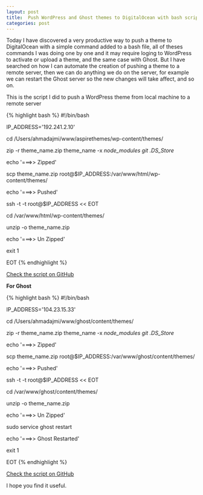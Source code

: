 ```yaml
---
layout: post
title:  Push WordPress and Ghost themes to DigitalOcean with bash script
categories: post
---
```


Today I have discovered a very productive way to push a theme to DigitalOcean with a simple command added to a bash file, all of theses commands I was doing one by one and it may require loging to WordPress to activate or upload a theme, and the same case with Ghost. But I have searched on how I can automate the creation of pushing a theme to a remote server, then we can do anything we do on the server, for example we can restart the Ghost server so the new changes will take affect, and so on.

This is the script I did to push a WordPress theme from local machine to a remote server

{% highlight bash %}
#!/bin/bash

IP_ADDRESS='192.241.2.10'

cd /Users/ahmadajmi/www/aspirethemes/wp-content/themes/

zip -r theme_name.zip theme_name -x *node_modules* *git* *.DS_Store*

echo '===>> Zipped'

scp theme_name.zip root@$IP_ADDRESS:/var/www/html/wp-content/themes/

echo '===>> Pushed'

ssh -t -t root@$IP_ADDRESS << EOT

cd /var/www/html/wp-content/themes/

unzip -o theme_name.zip

echo '===>> Un Zipped'

exit 1

EOT
{% endhighlight %}

[Check the script on GitHub](https://gist.github.com/ahmadajmi/2a15e1ed8ea5e984d437)

**For Ghost**

{% highlight bash %}
#!/bin/bash

IP_ADDRESS='104.23.15.33'

cd /Users/ahmadajmi/www/ghost/content/themes/

zip -r theme_name.zip theme_name -x *node_modules* *git* *.DS_Store*

echo '===>> Zipped'

scp theme_name.zip root@$IP_ADDRESS:/var/www/ghost/content/themes/

echo '===>> Pushed'

ssh -t -t root@$IP_ADDRESS << EOT

cd /var/www/ghost/content/themes/

unzip -o theme_name.zip

echo '===>> Un Zipped'

sudo service ghost restart

echo '===>> Ghost Restarted'

exit 1

EOT
{% endhighlight %}

[Check the script on GitHub](https://gist.github.com/ahmadajmi/4700819ad2707fbe0813)

I hope you find it useful.